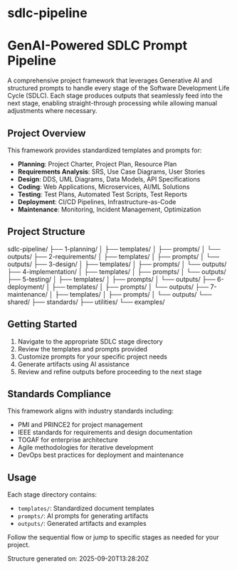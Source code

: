 # sdlc-pipeline

# GenAI-Powered SDLC Prompt Pipeline

A comprehensive project framework that leverages Generative AI and structured prompts to handle every stage of the Software Development Life Cycle (SDLC). Each stage produces outputs that seamlessly feed into the next stage, enabling straight-through processing while allowing manual adjustments where necessary.

## Project Overview

This framework provides standardized templates and prompts for:
- **Planning**: Project Charter, Project Plan, Resource Plan
- **Requirements Analysis**: SRS, Use Case Diagrams, User Stories
- **Design**: DDS, UML Diagrams, Data Models, API Specifications
- **Coding**: Web Applications, Microservices, AI/ML Solutions
- **Testing**: Test Plans, Automated Test Scripts, Test Reports
- **Deployment**: CI/CD Pipelines, Infrastructure-as-Code
- **Maintenance**: Monitoring, Incident Management, Optimization

## Project Structure
sdlc-pipeline/ 
├── 1-planning/ 
│ ├── templates/ 
│ ├── prompts/ 
│ └── outputs/ 
├── 2-requirements/ 
│ ├── templates/ 
│ ├── prompts/ 
│ └── outputs/ 
├── 3-design/ 
│ ├── templates/ 
│ ├── prompts/ 
│ └── outputs/ 
├── 4-implementation/ 
│ ├── templates/ 
│ ├── prompts/ 
│ └── outputs/ 
├── 5-testing/ 
│ ├── templates/ 
│ ├── prompts/ 
│ └── outputs/ 
├── 6-deployment/ 
│ ├── templates/ 
│ ├── prompts/ 
│ └── outputs/ 
├── 7-maintenance/ 
│ ├── templates/ 
│ ├── prompts/ 
│ └── outputs/ 
└── shared/ 
├── standards/ 
├── utilities/ 
└── examples/


## Getting Started

1. Navigate to the appropriate SDLC stage directory
2. Review the templates and prompts provided
3. Customize prompts for your specific project needs
4. Generate artifacts using AI assistance
5. Review and refine outputs before proceeding to the next stage

## Standards Compliance

This framework aligns with industry standards including:
- PMI and PRINCE2 for project management
- IEEE standards for requirements and design documentation
- TOGAF for enterprise architecture
- Agile methodologies for iterative development
- DevOps best practices for deployment and maintenance

## Usage

Each stage directory contains:
- `templates/`: Standardized document templates
- `prompts/`: AI prompts for generating artifacts
- `outputs/`: Generated artifacts and examples

Follow the sequential flow or jump to specific stages as needed for your project.

Structure generated on: 2025-09-20T13:28:20Z
